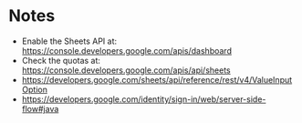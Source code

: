 # Notes

* Enable the Sheets API at: https://console.developers.google.com/apis/dashboard
* Check the quotas at: https://console.developers.google.com/apis/api/sheets
* https://developers.google.com/sheets/api/reference/rest/v4/ValueInputOption
* https://developers.google.com/identity/sign-in/web/server-side-flow#java